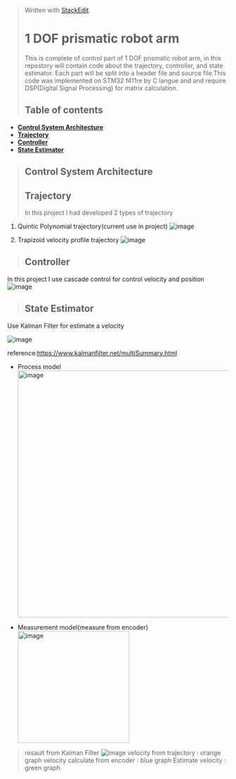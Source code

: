 > Written with [StackEdit](https://stackedit.io/).
> # 1 DOF prismatic robot arm
> This is complete of control part of 1 DOF prismatic robot arm, in this repostory will contain code  about the trajectory, controller, and state estimator. Each part will be split into a header file and source file.This code was implemented on STM32 f411re by C langue and and require DSP(Digital Signal Processing) for matrix calculation.
> ## Table of contents
 - [**Control System Architecture**](#Control-System-Architecture)
 - [**Trajectory**](#Trajectory)
 - [**Controller**](#Controller)
 - [**State Estimator**](#State-Estimator)
> ## Control System Architecture
> ## Trajectory
> In this project I had developed 2 types of trajectory 
> 
 1. Quintic Polynomial trajectory(current use in project)
    ![image](https://github.com/TanawatPawanta/1_DOF_prismatic_control/assets/83177015/b501ef99-1cc7-48c1-9f6e-91ac8eaa5505)

 2. Trapizoid velocity profile trajectory
    ![image](https://github.com/TanawatPawanta/1_DOF_prismatic_control/assets/83177015/7ab99fa7-cd0c-4cc5-8204-e1d720ba64b8)

> ## Controller
  In this project I use cascade control for control velocity and position
  ![image](https://github.com/TanawatPawanta/1_DOF_prismatic_control/assets/83177015/fbb96503-c6bc-42bc-8ed9-13df1e0a099d)

> ## State Estimator
  Use Kalman Filter for estimate a velocity
>
  ![image](https://github.com/TanawatPawanta/1_DOF_prismatic_control/assets/83177015/7641d945-e50f-4440-a596-71ba243ed197)
>
  reference:https://www.kalmanfilter.net/multiSummary.html
 - Process model
   <img width="561" alt="image" src="https://github.com/TanawatPawanta/1_DOF_prismatic_control/assets/83177015/bd3e285f-d64b-450d-89dc-8b8b2ae52fa5">

 - Measurement model(measure from encoder)
   <img width="254" alt="image" src="https://github.com/TanawatPawanta/1_DOF_prismatic_control/assets/83177015/e6d47762-5d16-4b2b-8e59-41d197582a42">
   
> resault from Kalman Filter
  ![image](https://github.com/TanawatPawanta/1_DOF_prismatic_control/assets/83177015/ef971293-67da-498f-becb-999ebc60311b)
> velocity from trajectory : orange graph
> velocity calculate from encoder : blue graph
> Estimate velocity : green graph


